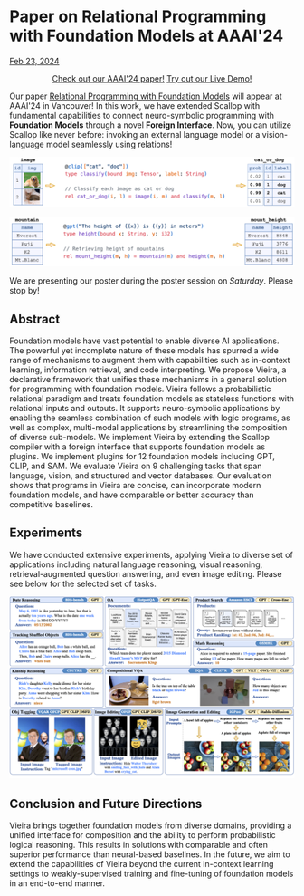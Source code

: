 # Paper on Relational Programming with Foundation Models at AAAI'24

<a href="#" class="markdown-tag">Feb 23, 2024</a>

<center>
  <a class="link-button" target="_blank" href="/artifacts/papers/aaai24/scallop_aaai24.pdf">Check out our AAAI'24 paper!</a>
  <a class="link-button" target="_blank" href="https://scallop.build/">Try out our Live Demo!</a>
</center>

Our paper [Relational Programming with Foundation Models](/artifacts/papers/aaai24/scallop_aaai24.pdf) will appear at AAAI'24 in Vancouver!
In this work, we have extended Scallop with fundamental capabilities to connect neuro-symbolic programming with **Foundation Models** through a novel **Foreign Interface**.
Now, you can utilize Scallop like never before: invoking an external language model or a vision-language model seamlessly using relations!

![cat-or-dog](/img/aaai24/cat-or-dog.png)

![mountain-height](/img/aaai24/mountain-height.png)

We are presenting our poster during the poster session on *Saturday*.
Please stop by!

## Abstract

Foundation models have vast potential to enable diverse AI applications.
The powerful yet incomplete nature of these models has spurred a wide range of mechanisms to augment them with capabilities such as in-context learning, information retrieval, and code interpreting.
We propose Vieira, a declarative framework that unifies these mechanisms in a general solution for programming with foundation models.
Vieira follows a probabilistic relational paradigm and treats foundation models as stateless functions with relational inputs and outputs.
It supports neuro-symbolic applications by enabling the seamless combination of such models with logic programs, as well as complex, multi-modal applications by streamlining the composition of diverse sub-models.
We implement Vieira by extending the Scallop compiler with a foreign interface that supports foundation models as plugins.
We implement plugins for 12 foundation models including GPT, CLIP, and SAM.
We evaluate Vieira on 9 challenging tasks that span language, vision, and structured and vector databases.
Our evaluation shows that programs in Vieira are concise, can incorporate modern foundation models, and have comparable or better accuracy than competitive baselines.

## Experiments

We have conducted extensive experiments, applying Vieira to diverse set of applications including natural language reasoning, visual reasoning, retrieval-augmented question answering, and even image editing.
Please see below for the selected set of tasks.

![tasks](/img/aaai24/tasks.png)

## Conclusion and Future Directions

Vieira brings together foundation models from diverse domains, providing a unified interface for composition and the ability to perform probabilistic logical reasoning.
This results in solutions with comparable and often superior performance than neural-based baselines.
In the future, we aim to extend the capabilities of Vieira beyond the current in-context learning settings to weakly-supervised training and fine-tuning of foundation models in an end-to-end manner.
